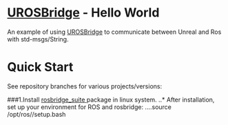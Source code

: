 

# [UROSBridge](https://github.com/robcog-iai/UROSBridge) - Hello World

An example of using [UROSBridge](https://github.com/robcog-iai/UROSBridge) to communicate between Unreal and Ros with std-msgs/String. 

# Quick Start

See repository branches for various projects/versions:

###1.Install [rosbridge_suite ](http://wiki.ros.org/rosbridge_suite) package in linux system.
..* After installation, set up your environment for ROS and rosbridge: 
....source /opt/ros/<rosdistro>/setup.bash
